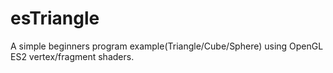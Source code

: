 # esTriangle
A simple beginners program example(Triangle/Cube/Sphere) using OpenGL ES2 vertex/fragment shaders. 
